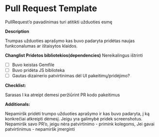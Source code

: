 # Pull Request Template

PullRequest’o pavadinimas turi atitikti užduoties esmę


**Description**

Trumpas užduoties aprašymo kas buvo padaryta pridėtas naujas funkconalumas ar ištaisytos klaidos.


**Changlist Pridetos bibliotekios(dependencies)**
Nereikalingus ištrinti

- [ ] Buvo keistas Gemfile
- [ ] Buvo pridėta JS biblioteka
- [ ] Gautas dizainerio patvirtinimas dėl UI pakeitimų/pridėjimo?

**Checklist:**

Sarasas I ka atreipt demesi peržiūrint PR kodo pakeitimus



**Additionals:**

Nepamiršk pridėti trumpo užduoties aprašymo ir kas buvo padaryta, į ką konkrečiai atkreipti dėmesį. Jeigu yra galimybė pridek screenshotus. Nepamiršk savo PR’o, jeigu nėra patvirtinimo - primink kolegoms, Jei gavai patvirtinimus - nepamiršk įmerginti 
